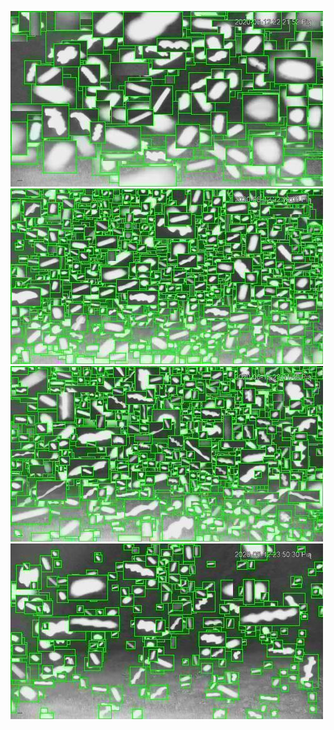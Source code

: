 ![20200612-222002-225007](in/20200612/20200612-222002-225007_0_.jpg)
![20200612-225012-232017](in/20200612/20200612-225012-232017_0_.jpg)
![20200612-232022-235027](in/20200612/20200612-232022-235027_0_.jpg)
![20200612-235032-000002](in/20200612/20200612-235032-000002_0_.jpg)
